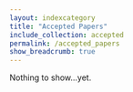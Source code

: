 ```yaml
---
layout: indexcategory
title: "Accepted Papers"
include_collection: accepted
permalink: /accepted_papers
show_breadcrumb: true
---
```


Nothing to show...yet.